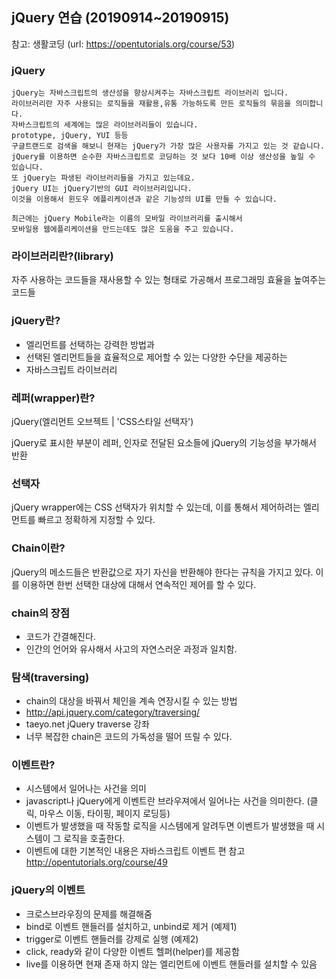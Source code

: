 ## jQuery 연습 (20190914~20190915)

참고: 생활코딩 (url: https://opentutorials.org/course/53)

### jQuery
```
jQuery는 자바스크립트의 생산성을 향상시켜주는 자바스크립트 라이브러리 입니다. 
라이브러리란 자주 사용되는 로직들을 재활용,유통 가능하도록 만든 로직들의 묶음을 의미합니다.
자바스크립트의 세계에는 많은 라이브러리들이 있습니다. 
prototype, jQuery, YUI 등등
구글트랜드로 검색을 해보니 현재는 jQuery가 가장 많은 사용자를 가지고 있는 것 같습니다.
jQuery를 이용하면 순수한 자바스크립트로 코딩하는 것 보다 10배 이상 생산성을 높일 수 있습니다. 
또 jQuery는 파생된 라이브러리들을 가지고 있는데요. 
jQuery UI는 jQuery기반의 GUI 라이브러리입니다.
이것을 이용해서 윈도우 에플리케이션과 같은 기능성의 UI를 만들 수 있습니다.

최근에는 jQuery Mobile라는 이름의 모바일 라이브러리를 출시해서 
모바일용 웹에플리케이션을 만드는데도 많은 도움을 주고 있습니다.  
```

### 라이브러리란?(library)

자주 사용하는 코드들을 재사용할 수 있는 형태로 가공해서 프로그래밍 효율을 높여주는 코드들

### jQuery란?

* 엘리먼트를 선택하는 강력한 방법과
* 선택된 엘리먼트들을 효율적으로 제어할 수 있는 다양한 수단을 제공하는
* 자바스크립트 라이브러리


### 레퍼(wrapper)란?
jQuery(엘리먼트 오브젝트 | 'CSS스타일 선택자')

jQuery로 표시한 부분이 레퍼, 인자로 전달된 요소들에 jQuery의 기능성을 부가해서 반환

### 선택자

jQuery wrapper에는 CSS 선택자가 위치할 수 있는데, 이를 통해서 제어하려는 엘리먼트를 빠르고 정확하게 지정할 수 있다.

### Chain이란?

jQuery의 메소드들은 반환값으로 자기 자신을 반환해야 한다는 규칙을 가지고 있다.
이를 이용하면 한번 선택한 대상에 대해서 연속적인 제어를 할 수 있다.

### chain의 장점

* 코드가 간결해진다.
* 인간의 언어와 유사해서 사고의 자연스러운 과정과 일치함.

### 탐색(traversing)
* chain의 대상을 바꿔서 체인을 계속 연장시킬 수 있는 방법
* http://api.jquery.com/category/traversing/
* taeyo.net jQuery traverse 강좌
* 너무 복잡한 chain은 코드의 가독성을 떨어 뜨릴 수 있다.


### 이벤트란?
* 시스템에서 일어나는 사건을 의미
* javascript나 jQuery에게 이벤트란 브라우져에서 일어나는 사건을 의미한다. (클릭, 마우스 이동, 타이핑, 페이지 로딩등)
* 이벤트가 발생했을 때 작동할 로직을 시스템에게 알려두면 이벤트가 발생했을 때 시스템이 그 로직을 호출한다.
* 이벤트에 대한 기본적인 내용은 자바스크립트 이벤트 편 참고 http://opentutorials.org/course/49

### jQuery의 이벤트
* 크로스브라우징의 문제를 해결해줌
* bind로 이벤트 핸들러를 설치하고, unbind로 제거 (예제1)
* trigger로 이벤트 핸들러를 강제로 실행 (예제2)
* click, ready와 같이 다양한 이벤트 헬퍼(helper)를 제공함
* live를 이용하면 현재 존재 하지 않는 엘리먼트에 이벤트 핸들러를 설치할 수 있음
